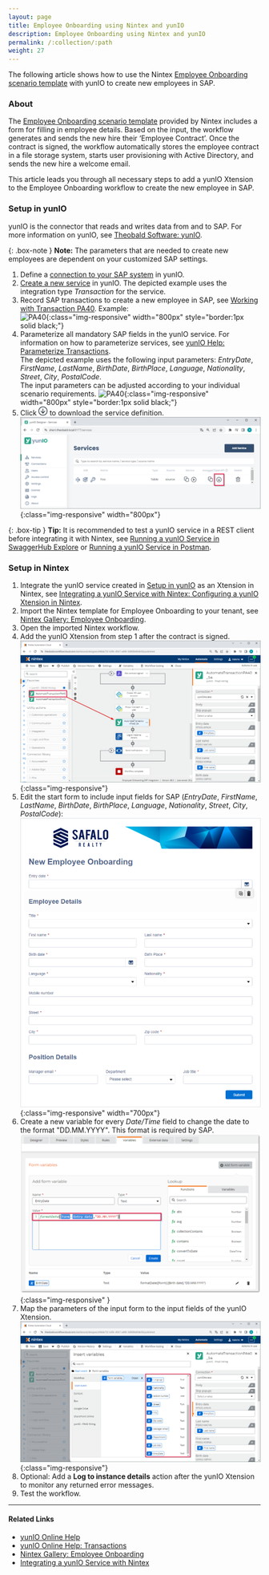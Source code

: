 ```yaml
---
layout: page
title: Employee Onboarding using Nintex and yunIO
description: Employee Onboarding using Nintex and yunIO
permalink: /:collection/:path
weight: 27
---
```


The following article shows how to use the Nintex [Employee Onboarding scenario template](https://gallery.nintex.com/t/employee-onboarding) with yunIO to create new employees in SAP.<br>


### About

The [Employee Onboarding scenario template](https://gallery.nintex.com/t/employee-onboarding) provided by Nintex includes a form for filling in employee details. 
Based on the input, the workflow generates and sends the new hire their ‘Employee Contract’. 
Once the contract is signed, the workflow automatically stores the employee contract in a file storage system, starts user provisioning with Active Directory, and sends the new hire a welcome email.

This article leads you through all necessary steps to add a yunIO Xtension to the Employee Onboarding workflow to create the new employee in SAP.

### Setup in yunIO

yunIO is the connector that reads and writes data from and to SAP.
For more information on yunIO, see [Theobald Software: yunIO](https://theobald-software.com/en/yunio/).

{: .box-note }
**Note:** The parameters that are needed to create new employees are dependent on your customized SAP settings.

1. Define a [connection to your SAP system](https://help.theobald-software.com/en/yunio/sap-connection) in yunIO. 
2. [Create a new service](https://help.theobald-software.com/en/yunio/getting-started#creating-a-service) in yunIO. 
The depicted example uses the integration type *Transaction* for the service.
3. Record SAP transactions to create a new employee in SAP, see [Working with Transaction PA40](https://kb.theobald-software.com/yunio/transaction-pa40). Example:<br>
![PA40](/img/contents/yunio/pa40.gif){:class="img-responsive" width="800px" style="border:1px solid black;"}
4. Parameterize all mandatory SAP fields in the yunIO service. 
For information on how to parameterize services, see [yunIO Help: Parameterize Transactions](https://help.theobald-software.com/en/yunio/transactions#parameterize-transactions).<br>
The depicted example uses the following input parameters:
*EntryDate*, *FirstName*, *LastName*, *BirthDate*, *BirthPlace*, *Language*, *Nationality*, *Street*, *City*, *PostalCode*.<br>
The input parameters can be adjusted according to your individual scenario requirements.
![PA40](/img/contents/yunio/pa40-parameters.gif){:class="img-responsive" width="800px" style="border:1px solid black;"}
5. Click ![download-file](/img/contents/yunio/download.png) to download the service definition.<br>
![yunio-Services-Function-Download](/img/contents/yunio/yunio-run-services-function-download.png){:class="img-responsive" width="800px"}

<!---
&bull; Entry Date <br>
&bull; First Name <br>
&bull; Last Name <br>
&bull; Birth Date <br>
&bull; Birth Place <br>
&bull; Language <br>
&bull; Nationality <br>
&bull; Street <br>
&bull; City <br>
&bull; Postal Code <br>
-->

{: .box-tip }
**Tip:** It is recommended to test a yunIO service in a REST client before integrating it with Nintex, see [Running a yunIO Service in SwaggerHub Explore](https://kb.theobald-software.com/yunio/running-a-yunio-service-in-swagger-hub) or [Running a yunIO Service in Postman](https://kb.theobald-software.com/yunio/running-a-yunio-service-in-postman). 

### Setup in Nintex

1. Integrate the yunIO service created in [Setup in yunIO](#setup-in-yunio) as an Xtension in Nintex, see [Integrating a yunIO Service with Nintex: Configuring a yunIO Xtension in Nintex](https://kb.theobald-software.com/yunio/integrating-a-yunio-service-with-nintex#configuring-a-yunio-xtension-in-nintex).
2. Import the Nintex template for Employee Onboarding to your tenant, see [Nintex Gallery: Employee Onboarding](https://gallery.nintex.com/t/employee-onboarding).
3. Open the imported Nintex workflow.
4. Add the yunIO Xtension from step 1 after the contract is signed.<br>
![personnel-actions-nintex](/img/contents/yunio/personnel-actions-nintex.png){:class="img-responsive"}
5. Edit the start form to include input fields for SAP (*EntryDate*, *FirstName*, *LastName*, *BirthDate*, *BirthPlace*, *Language*, *Nationality*, *Street*, *City*, *PostalCode*):<br>
![personnel-actions-nintex-form2](/img/contents/yunio/personnel-actions-nintex-form2.png){:class="img-responsive" width="700px"}
6. Create a new variable for every *Date/Time* field to change the date to the format "DD.MM.YYYY". This format is required by SAP.<br>
![personnel-actions-nintex-date](/img/contents/yunio/personnel-actions-nintex-date.png){:class="img-responsive" }
7. Map the parameters of the input form to the input fields of the yunIO Xtension.<br>
![personnel-actions-nintex-parameters](/img/contents/yunio/personnel-actions-nintex-parameters.png){:class="img-responsive"}
8. Optional: Add a **Log to instance details** action after the yunIO Xtension to monitor any returned error messages.
9. Test the workflow.


*****
#### Related Links
- [yunIO Online Help](https://help.theobald-software.com/en/yunio/)
- [yunIO Online Help: Transactions](https://help.theobald-software.com/en/yunio/transactions)
- [Nintex Gallery: Employee Onboarding](https://gallery.nintex.com/t/employee-onboarding)
- [Integrating a yunIO Service with Nintex](https://kb.theobald-software.com/yunio/integrating-a-yunio-service-with-nintex)
